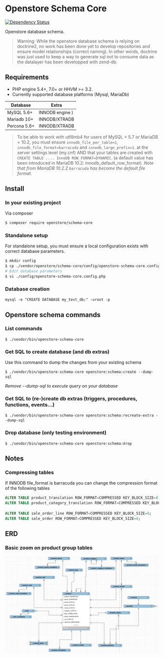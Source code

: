 # Openstore Schema Core

[![Dependency Status](https://www.versioneye.com/user/projects/5677ba2b107997003e0011c3/badge.svg?style=flat)](https://www.versioneye.com/user/projects/5677ba2b107997003e0011c3)

Openstore database schema.

> Warning: While the openstore database schema is relying on doctrine2, no work
> has been done yet to develop repositories and ensure model relationships (correct naming).
> In other words, doctrine was just used to keep a way to generate sql not to consume data
> as the datalayer has been developped with zend-db.

## Requirements

- PHP engine 5.4+, 7.0+ or HHVM >= 3.2.
- Currently supported database platforms (Mysql, MariaDb)

| Database      | Extra              |
|---------------|--------------------|
| MySQL 5.6+    | INNODB engine  )   |
| Mariadb 10+   | INNODB/XTRADB      |
| Percona 5.6+  | INNODB/XTRADB      |

> To be able to work with utf8mb4 for users of MySQL < 5.7 or MariaDB < 10.2,
> you must ensure `innodb_file_per_table=1`, `innodb_file_format=barracuda` and `innodb_large_prefix=1`.
> at the server settings level (my.cnf) AND that your tables are created with
> `CREATE TABLE .... InnoDB ROW_FORMAT=DYNAMIC`. (a default value has been introduced in MariaDB 10.2: innodb_default_row_format).
> *Note that from MariaDB 10.2.2 `barracuda` has become the default file format.* 

## Install

### In your existing project

Via composer

```sh
$ composer require openstore/schema-core
```
    
### Standalone setup

For standalone setup, you must ensure a local configuration exists with
correct database parameters.

```sh
$ mkdir config
$ cp ./vendor/openstore/schema-core/config/openstore-schema-core.config.php.dist ./config/openstore-schema-core.config.php
# Edit database parameters
$ vi ./config/openstore-schema-core.config.php
```

### Database creation

```console
mysql -e "CREATE DATABASE my_test_db;" -uroot -p
```


## Openstore schema commands

### List commands

```console
$ ./vendor/bin/openstore-schema-core
```

### Get SQL to create database (and db extras)

Use this command to dump the changes from your existing schema

```console
$ ./vendor/bin/openstore-schema-core openstore:schema:create --dump-sql
```

*Remove --dump-sql to execute query on your database*


### Get SQL to (re-)create db extras (triggers, procedures, functions, events...)

```console
$ ./vendor/bin/openstore-schema-core openstore:schema:recreate-extra --dump-sql
```

### Drop database (only testing environment)

```console
$ ./vendor/bin/openstore-schema-core openstore:schema:drop 
```

## Notes

### Compressing tables

If INNODB file_format is barracuda you can change the compression format of the following tables

```sql
ALTER TABLE product_translation ROW_FORMAT=COMPRESSED KEY_BLOCK_SIZE=8;
ALTER TABLE product_category_translation ROW_FORMAT=COMPRESSED KEY_BLOCK_SIZE=8;

ALTER TABLE sale_order_line ROW_FORMAT=COMPRESSED KEY_BLOCK_SIZE=8;
ALTER TABLE sale_order ROW_FORMAT=COMPRESSED KEY_BLOCK_SIZE=8;
```

## ERD

### Basic zoom on product group tables

![product_erd_image](https://raw.githubusercontent.com/belgattitude/openstore-schema-core/master/docs/image/erd-zoom-product.jpg "Product erd")

	